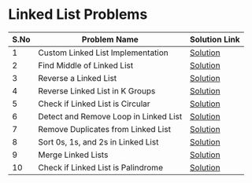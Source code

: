# Linked List Problems

| S.No | Problem Name                        | Solution Link                          |
|------|-------------------------------------|----------------------------------------|
| 1    | Custom Linked List Implementation   | [Solution](mylink.py)      |
| 2    | Find Middle of Linked List          | [Solution](middle_of_list.py) |
| 3    | Reverse a Linked List               | [Solution](reverse_linkedlist.py) |
| 4    | Reverse Linked List in K Groups     | [Solution](reverse_k_groups.py) |
| 5    | Check if Linked List is Circular    | [Solution](check_circular.py) |
| 6    | Detect and Remove Loop in Linked List| [Solution](detect_loop.py) |
| 7    | Remove Duplicates from Linked List  | [Solution](remove_duplicates.py) |
| 8    | Sort 0s, 1s, and 2s in Linked List  | [Solution](sort_0s_1s_2s_in_list.py) |
| 9    | Merge Linked Lists                  | [Solution](merge_ll.py) |
| 10   | Check if Linked List is Palindrome  | [Solution](check_pallindrome.py) |
